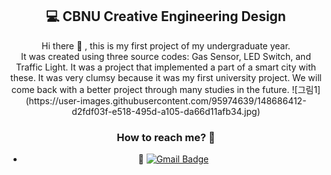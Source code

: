 <div align=center><h2>💻 CBNU Creative Engineering Design</h2></div>

<div align=center> 
  Hi there 👋 , this is my first project of my undergraduate year.
  <br> 
  It was created using three source codes: Gas Sensor, LED Switch, and Traffic Light.
  It was a project that implemented a part of a smart city with these.
  It was very clumsy because it was my first university project.
  We will come back with a better project through many studies in the future.
 ![그림1](https://user-images.githubusercontent.com/95974639/148686412-d2fdf03f-e518-495d-a105-da66d11afb34.jpg)



### How to reach me? 🤔

- 📮  [![Gmail Badge](https://img.shields.io/badge/Gmail-d14836?style=flat-square&logo=Gmail&logoColor=white&link=mailto:kwakjaemin123@gmail.com)](mailto:kwakjaemin123@gmail.com)
</div>
